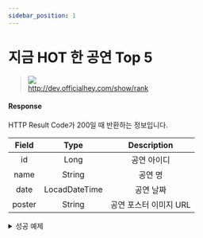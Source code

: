 ```yaml
---
sidebar_position: 1
---
```


# 지금 HOT 한 공연 Top 5


> ![](https://img.shields.io/static/v1?label=&message=GET&color=blue) <br/>
> http://dev.officialhey.com/show/rank




#### Response

HTTP Result Code가 200일 때 반환하는 정보입니다.

| Field  |     Type      |           Description           |   
|:------:|:-------------:|:-------------------------------:|
|   id   |     Long      |             공연 아이디              | 
|  name  |    String     |              공연 명               |   
|  date  | LocadDateTime |              공연 날짜              |  
| poster |    String     |         공연 포스터 이미지 URL          |   



  <details markdown="1">
  <summary>성공 예제</summary>

  ```
  {
  "ok": true,
  "data": [
    {
      "id": 1,
      "name": "show1",
      "date": "2024-04-03T19:00:00",
      "poster": "https://example.com/image1.jpg"
    },
    {
      "id": 2,
      "name": "show2",
      "date": "2024-04-03T19:00:00",
      "poster": "https://example.com/image1.jpg"
    },
    {
      "id": 3,
      "name": "show3",
      "date": "2024-04-03T19:00:00",
      "poster": "https://example.com/image1.jpg"
    },
    {
      "id": 4,
      "name": "show4",
      "date": "2024-04-03T19:00:00",
      "poster": "https://example.com/image1.jpg"
    },
    {
      "id": 5,
      "name": "show5",
      "date": "2024-04-03T19:00:00",
      "poster": "https://example.com/image1.jpg"
    }
  ]
}
  ```
  </details>
<br/>